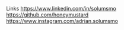 Links
https://www.linkedin.com/in/solumsmo
https://github.com/honeymustard
https://www.instagram.com/adrian.solumsmo